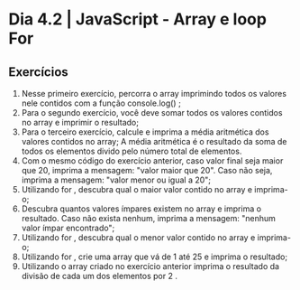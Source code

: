 # Dia 4.2 | JavaScript - Array e loop For

## Exercícios

1. Nesse primeiro exercício, percorra o array imprimindo todos os valores nele contidos com a função console.log() ;
2. Para o segundo exercício, você deve somar todos os valores contidos no array e imprimir o resultado;
3. Para o terceiro exercício, calcule e imprima a média aritmética dos valores contidos no array;
A média aritmética é o resultado da soma de todos os elementos divido pelo número total de elementos.
4. Com o mesmo código do exercício anterior, caso valor final seja maior que 20, imprima a mensagem: "valor maior que 20". Caso não seja, imprima a mensagem: "valor menor ou igual a 20";
5. Utilizando for , descubra qual o maior valor contido no array e imprima-o;
6. Descubra quantos valores ímpares existem no array e imprima o resultado. Caso não exista nenhum, imprima a mensagem: "nenhum valor ímpar encontrado";
7. Utilizando for , descubra qual o menor valor contido no array e imprima-o;
8. Utilizando for , crie uma array que vá de 1 até 25 e imprima o resultado;
9. Utilizando o array criado no exercício anterior imprima o resultado da divisão de cada um dos elementos por 2 .